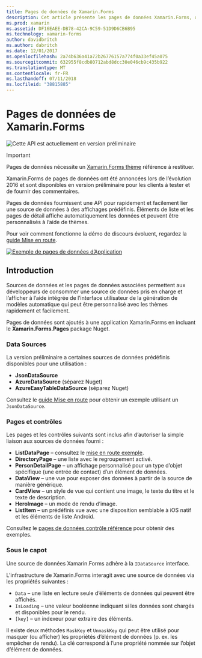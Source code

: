 ```yaml
---
title: Pages de données de Xamarin.Forms
description: Cet article présente les pages de données Xamarin.Forms, qui fournissent une API permettant de rapidement et facilement lier une source de données à des vues prédéfinies.
ms.prod: xamarin
ms.assetid: DF16EAEE-DB78-42CA-9C59-51D9D6CB6B95
ms.technology: xamarin-forms
author: davidbritch
ms.author: dabritch
ms.date: 12/01/2017
ms.openlocfilehash: 2a74b636a41a72b26776157a774f0a33ef45a075
ms.sourcegitcommit: 632955f8cdb80712abd8dcc30e046cb9c435b922
ms.translationtype: MT
ms.contentlocale: fr-FR
ms.lasthandoff: 07/11/2018
ms.locfileid: "38815885"
---
```

# <a name="xamarinforms-datapages"></a>Pages de données de Xamarin.Forms

![](~/media/shared/preview.png "Cette API est actuellement en version préliminaire")

> [!IMPORTANT]
> Pages de données nécessite un [Xamarin.Forms thème](~/xamarin-forms/user-interface/themes/index.md) référence à restituer.

Xamarin.Forms de pages de données ont été annoncées lors de l’évolution 2016 et sont disponibles en version préliminaire pour les clients à tester et de fournir des commentaires.

Pages de données fournissent une API pour rapidement et facilement lier une source de données à des affichages prédéfinis. Éléments de liste et les pages de détail affiche automatiquement les données et peuvent être personnalisés à l’aide de thèmes.

Pour voir comment fonctionne la démo de discours évoluent, regardez la [guide Mise en route](get-started.md).

[![](images/demo-sml.png "Exemple de pages de données d’Application")](images/demo.png#lightbox "exemple des pages de données d’Application")

## <a name="introduction"></a>Introduction

Sources de données et les pages de données associées permettent aux développeurs de consommer une source de données pris en charge et l’afficher à l’aide intégrée de l’interface utilisateur de la génération de modèles automatique qui peut être personnalisé avec les thèmes rapidement et facilement.

Pages de données sont ajoutés à une application Xamarin.Forms en incluant le **Xamarin.Forms.Pages** package Nuget.

### <a name="data-sources"></a>Data Sources

La version préliminaire a certaines sources de données prédéfinis disponibles pour une utilisation :

* **JsonDataSource**
* **AzureDataSource** (séparez Nuget)
* **AzureEasyTableDataSource** (séparez Nuget)

Consultez le [guide Mise en route](get-started.md) pour obtenir un exemple utilisant un `JsonDataSource`.


### <a name="pages--controls"></a>Pages et contrôles

Les pages et les contrôles suivants sont inclus afin d’autoriser la simple liaison aux sources de données fourni :

* **ListDataPage** – consultez le [mise en route exemple](get-started.md).
* **DirectoryPage** – une liste avec le regroupement activé.
* **PersonDetailPage** – un affichage personnalisé pour un type d’objet spécifique (une entrée de contact) d’un élément de données.
* **DataView** – une vue pour exposer des données à partir de la source de manière générique.
* **CardView** – un style de vue qui contient une image, le texte du titre et le texte de description.
* **HeroImage** – un mode de rendu d’image.
* **ListItem** – un prédéfinis vue avec une disposition semblable à iOS natif et les éléments de liste Android.

Consultez le [pages de données contrôle référence](controls.md) pour obtenir des exemples.



### <a name="under-the-hood"></a>Sous le capot

Une source de données Xamarin.Forms adhère à la `IDataSource` interface.

L’infrastructure de Xamarin.Forms interagit avec une source de données via les propriétés suivantes :

* `Data` – une liste en lecture seule d’éléments de données qui peuvent être affichés.
* `IsLoading` – une valeur booléenne indiquant si les données sont chargés et disponibles pour le rendu.
* `[key]` – un indexeur pour extraire des éléments.

Il existe deux méthodes `MaskKey` et `UnmaskKey` qui peut être utilisé pour masquer (ou afficher) les propriétés d’élément de données (p. ex. les empêcher de rendu).
La clé correspond à l’une propriété nommée sur l’objet d’élément de données.
